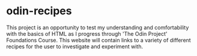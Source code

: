 # odin-recipes

This project is an opportunity to test my understanding and comfortability with the basics of HTML as I progress through 'The Odin Project' Foundations Course. This website will contain links to a variety of different recipes for the user to investigate and experiment with. 